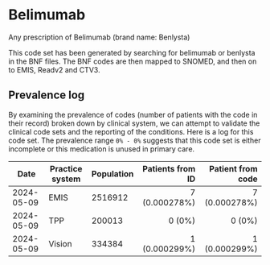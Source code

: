 # Belimumab

Any prescription of Belimumab (brand name: Benlysta)

This code set has been generated by searching for belimumab or benlysta in the BNF files. The BNF codes are then mapped to SNOMED, and then on to EMIS, Readv2 and CTV3.

## Prevalence log

By examining the prevalence of codes (number of patients with the code in their record) broken down by clinical system, we can attempt to validate the clinical code sets and the reporting of the conditions. Here is a log for this code set. The prevalence range `0% - 0%` suggests that this code set is either incomplete or this medication is unused in primary care.

| Date       | Practice system | Population | Patients from ID | Patient from code |
| ---------- | --------------- | ---------- | ---------------: | ----------------: |
| 2024-05-09 | EMIS | 2516912 | 7 (0.000278%) | 7 (0.000278%) | 
| 2024-05-09 | TPP | 200013 | 0 (0%) | 0 (0%) | 
| 2024-05-09 | Vision | 334384 | 1 (0.000299%) | 1 (0.000299%) | 